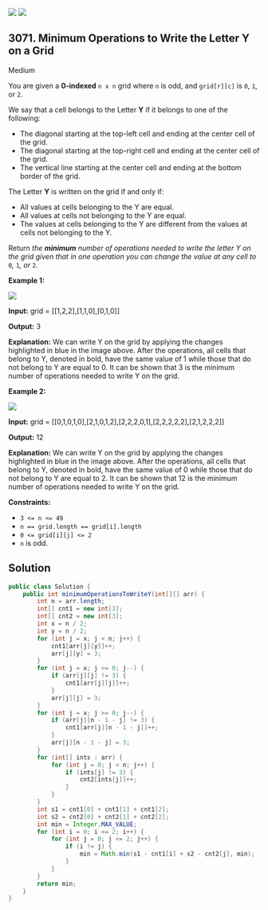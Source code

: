 [![](https://img.shields.io/github/stars/javadev/LeetCode-in-Java?label=Stars&style=flat-square)](https://github.com/javadev/LeetCode-in-Java)
[![](https://img.shields.io/github/forks/javadev/LeetCode-in-Java?label=Fork%20me%20on%20GitHub%20&style=flat-square)](https://github.com/javadev/LeetCode-in-Java/fork)

## 3071\. Minimum Operations to Write the Letter Y on a Grid

Medium

You are given a **0-indexed** `n x n` grid where `n` is odd, and `grid[r][c]` is `0`, `1`, or `2`.

We say that a cell belongs to the Letter **Y** if it belongs to one of the following:

*   The diagonal starting at the top-left cell and ending at the center cell of the grid.
*   The diagonal starting at the top-right cell and ending at the center cell of the grid.
*   The vertical line starting at the center cell and ending at the bottom border of the grid.

The Letter **Y** is written on the grid if and only if:

*   All values at cells belonging to the Y are equal.
*   All values at cells not belonging to the Y are equal.
*   The values at cells belonging to the Y are different from the values at cells not belonging to the Y.

Return _the **minimum** number of operations needed to write the letter Y on the grid given that in one operation you can change the value at any cell to_ `0`_,_ `1`_,_ _or_ `2`_._

**Example 1:**

![](https://assets.leetcode.com/uploads/2024/01/22/y2.png)

**Input:** grid = \[\[1,2,2],[1,1,0],[0,1,0]]

**Output:** 3

**Explanation:** We can write Y on the grid by applying the changes highlighted in blue in the image above. After the operations, all cells that belong to Y, denoted in bold, have the same value of 1 while those that do not belong to Y are equal to 0. It can be shown that 3 is the minimum number of operations needed to write Y on the grid.

**Example 2:**

![](https://assets.leetcode.com/uploads/2024/01/22/y3.png)

**Input:** grid = \[\[0,1,0,1,0],[2,1,0,1,2],[2,2,2,0,1],[2,2,2,2,2],[2,1,2,2,2]]

**Output:** 12

**Explanation:** We can write Y on the grid by applying the changes highlighted in blue in the image above. After the operations, all cells that belong to Y, denoted in bold, have the same value of 0 while those that do not belong to Y are equal to 2. It can be shown that 12 is the minimum number of operations needed to write Y on the grid.

**Constraints:**

*   `3 <= n <= 49`
*   `n == grid.length == grid[i].length`
*   `0 <= grid[i][j] <= 2`
*   `n` is odd.

## Solution

```java
public class Solution {
    public int minimumOperationsToWriteY(int[][] arr) {
        int n = arr.length;
        int[] cnt1 = new int[3];
        int[] cnt2 = new int[3];
        int x = n / 2;
        int y = n / 2;
        for (int j = x; j < n; j++) {
            cnt1[arr[j][y]]++;
            arr[j][y] = 3;
        }
        for (int j = x; j >= 0; j--) {
            if (arr[j][j] != 3) {
                cnt1[arr[j][j]]++;
            }
            arr[j][j] = 3;
        }
        for (int j = x; j >= 0; j--) {
            if (arr[j][n - 1 - j] != 3) {
                cnt1[arr[j][n - 1 - j]]++;
            }
            arr[j][n - 1 - j] = 3;
        }
        for (int[] ints : arr) {
            for (int j = 0; j < n; j++) {
                if (ints[j] != 3) {
                    cnt2[ints[j]]++;
                }
            }
        }
        int s1 = cnt1[0] + cnt1[1] + cnt1[2];
        int s2 = cnt2[0] + cnt2[1] + cnt2[2];
        int min = Integer.MAX_VALUE;
        for (int i = 0; i <= 2; i++) {
            for (int j = 0; j <= 2; j++) {
                if (i != j) {
                    min = Math.min(s1 - cnt1[i] + s2 - cnt2[j], min);
                }
            }
        }
        return min;
    }
}
```